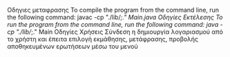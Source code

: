 Oδηγιες μεταφρασης
To compile the program from the command line, run the following command:
javac -cp "./lib/*;." Main.java
Οδηγίες Εκτέλεσης
To run the program from the command line, run the following command:
 java -cp "./lib/*;." Main
Οδηγίες Χρήσεις
Σύνδεση η δημιουργία λογαριασμού από το χρήστη και έπειτα επιλογή εκμάθησης, μετάφρασης, προβολής αποθηκευμένων ερωτήσεων μέσω του μενού
